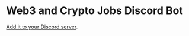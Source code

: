 # Web3 and Crypto Jobs Discord Bot

[Add it to your Discord server](https://discordapp.com/api/oauth2/authorize?client_id=458880791573954570&permissions=2048&scope=bot).
